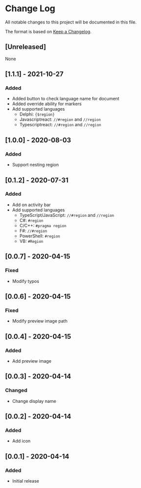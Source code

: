 # Change Log

All notable changes to this project will be documented in this file.

The format is based on [Keep a Changelog](https://keepachangelog.com/en/1.0.0/).

## [Unreleased]
 None

## [1.1.1] - 2021-10-27
### Added
 - Added button to check language name for document
 - Added override ability for markers
 - Add supported languages
	- Delphi: `{$region}`
	- Javascriptreact: `//#region` and `//region`
	- Typescriptreact: `//#region` and `//region`

## [1.0.0] - 2020-08-03
### Added
 - Support nesting region

## [0.1.2] - 2020-07-31
### Added
 - Add on activity bar
 - Add supported languages
	- TypeScript/JavaScript: `//#region` and `//region`
	- C#: `#region`
	- C/C++: `#pragma region`
	- F#: `//#region`
	- PowerShell: `#region`
	- VB: `#Region`

## [0.0.7] - 2020-04-15
### Fixed
 - Modify typos

## [0.0.6] - 2020-04-15
### Fixed
 - Modify preview image path

## [0.0.4] - 2020-04-15
### Added
 - Add preview image

## [0.0.3] - 2020-04-14
### Changed
 - Change display name

## [0.0.2] - 2020-04-14
### Added
 - Add icon

## [0.0.1] - 2020-04-14
### Added
 - Initial release